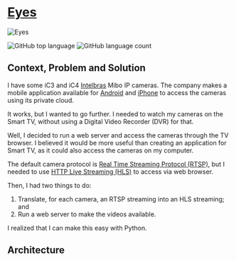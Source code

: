 <p align="center">

# [Eyes](https://github.com/jon-cbar/eyes/)

![Eyes](https://cdn2.iconfinder.com/data/icons/humano2/128x128/apps/gnome-eyes-applet.png)

<img alt="GitHub top language" src="https://img.shields.io/github/languages/top/jon-cbar/stop-a-bit?style=flat-square">
<img alt="GitHub language count" src="https://img.shields.io/github/languages/count/jon-cbar/stop-a-bit?style=flat-square">

</p>

## Context, Problem and Solution

I have some iC3 and iC4 [Intelbras](https://intelbras.com/en) Mibo IP cameras.
The company makes a mobile application available for [Android](https://play.google.com/store/apps/details?id=com.intelbras) and [iPhone](https://apps.apple.com/app/mibo/id1221971306) to access the cameras using its private cloud.

It works, but I wanted to go further.
I needed to watch my cameras on the Smart TV, without using a Digital Video Recorder (DVR) for that.

Well, I decided to run a web server and access the cameras through the TV browser.
I believed it would be more useful than creating an application for Smart TV, as it could also access the cameras on my computer.

The default camera protocol is [Real Time Streaming Protocol (RTSP)](https://en.wikipedia.org/wiki/Real_Time_Streaming_Protocol), but I needed to use [HTTP Live Streaming (HLS)](https://en.wikipedia.org/wiki/HTTP_Live_Streaming) to access via web browser.

Then, I had two things to do:

1. Translate, for each camera, an RTSP streaming into an HLS streaming; and
2. Run a web server to make the videos available.

I realized that I can make this easy with Python.

## Architecture

